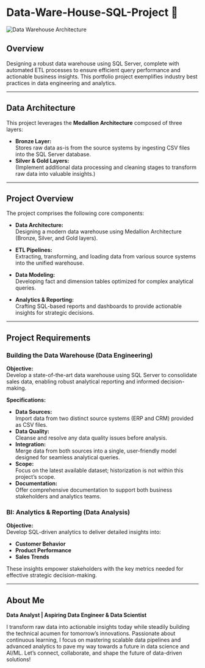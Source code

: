 # Data-Ware-House-SQL-Project 🚀

![Data Warehouse Architecture](assets/data-warehouse-architecture.png)

## Overview

Designing a robust data warehouse using SQL Server, complete with automated ETL processes to ensure efficient query performance and actionable business insights. This portfolio project exemplifies industry best practices in data engineering and analytics.

---

## Data Architecture

This project leverages the **Medallion Architecture** composed of three layers:
- **Bronze Layer:**  
  Stores raw data as-is from the source systems by ingesting CSV files into the SQL Server database.
- **Silver & Gold Layers:**  
  (Implement additional data processing and cleaning stages to transform raw data into valuable insights.)

---

## Project Overview

The project comprises the following core components:

- **Data Architecture:**  
  Designing a modern data warehouse using Medallion Architecture (Bronze, Silver, and Gold layers).

- **ETL Pipelines:**  
  Extracting, transforming, and loading data from various source systems into the unified warehouse.

- **Data Modeling:**  
  Developing fact and dimension tables optimized for complex analytical queries.

- **Analytics & Reporting:**  
  Crafting SQL-based reports and dashboards to provide actionable insights for strategic decisions.

---

## Project Requirements

### Building the Data Warehouse (Data Engineering)

**Objective:**  
Develop a state-of-the-art data warehouse using SQL Server to consolidate sales data, enabling robust analytical reporting and informed decision-making.

**Specifications:**
- **Data Sources:**  
  Import data from two distinct source systems (ERP and CRM) provided as CSV files.
- **Data Quality:**  
  Cleanse and resolve any data quality issues before analysis.
- **Integration:**  
  Merge data from both sources into a single, user-friendly model designed for seamless analytical queries.
- **Scope:**  
  Focus on the latest available dataset; historization is not within this project’s scope.
- **Documentation:**  
  Offer comprehensive documentation to support both business stakeholders and analytics teams.

### BI: Analytics & Reporting (Data Analysis)

**Objective:**  
Develop SQL-driven analytics to deliver detailed insights into:
- **Customer Behavior**
- **Product Performance**
- **Sales Trends**

These insights empower stakeholders with the key metrics needed for effective strategic decision-making.

---

## About Me

**Data Analyst | Aspiring Data Engineer & Data Scientist**

I transform raw data into actionable insights today while steadily building the technical acumen for tomorrow’s innovations. Passionate about continuous learning, I focus on mastering scalable data pipelines and advanced analytics to pave my way towards a future in data science and AI/ML. Let’s connect, collaborate, and shape the future of data-driven solutions!
